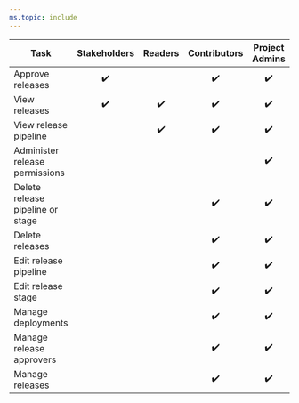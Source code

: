 ```yaml
---
ms.topic: include
---
```


<!--- Updated to support Azure DevOps Services + Azure DevOps Server 2019 Pipelines Release only 

Administer release permissions
Create releases
Delete release pipeline
Delete release stage
Delete releases
Edit release pipeline
Edit release stage
Manage deployments
Manage release approvers
Manage releases
View release pipeline
View releases

-->


| Task | Stakeholders | Readers | Contributors | Project Admins | Release Admins |
|------|:------------:|:-------:|:------------:|:--------------:|:--------------:|
| Approve releases  |✔️| |✔️|✔️|✔️|
| View releases     |✔️|✔️|✔️|✔️|✔️|
| View release pipeline  | |✔️|✔️|✔️|✔️|
| Administer release permissions   | | | |✔️|✔️|
| Delete release pipeline or stage | | |✔️|✔️|✔️|
| Delete releases                  | | |✔️|✔️|✔️|
| Edit release pipeline            | | | ✔️|✔️|✔️|
| Edit release stage               | | |✔️|✔️|✔️|
| Manage deployments               | | | ✔️|✔️|✔️|
| Manage release approvers         | | |✔️|✔️|✔️|
| Manage releases                  | | |✔️|✔️|✔️|




























 